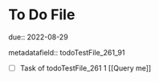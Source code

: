 # To Do File

due:: 2022-08-29

metadatafield:: todoTestFile_261_91

- [ ] Task of todoTestFile_261 1 [[Query me]]
